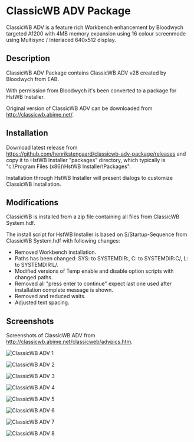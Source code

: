 # ClassicWB ADV Package

ClassicWB ADV is a feature rich Workbench enhancement by Bloodwych targeted A1200 with 4MB memory expansion using 16 colour screenmode using Multisync / Interlaced 640x512 display.

## Description

ClassicWB ADV Package contains ClassicWB ADV v28 created by Bloodwych from EAB.

With permission from Bloodwych it's been converted to a package for HstWB Installer.

Original version of ClassicWB ADV can be downloaded from http://classicwb.abime.net/.

## Installation

Download latest release from https://github.com/henrikstengaard/classicwb-adv-package/releases and copy it to HstWB Installer "packages" directory, which typically is "c:\Program Files (x86)\HstWB Installer\Packages".

Installation through HstWB Installer will present dialogs to customize ClassicWB installation.

## Modifications

ClassicWB is installed from a zip file containing all files from ClassicWB System.hdf.

The install script for HstWB Installer is based on S/Startup-Sequence from ClassicWB System.hdf with following changes:

- Removed Workbench installation.
- Paths has been changed: SYS: to SYSTEMDIR:, C: to SYSTEMDIR:C/, L: to SYSTEMDIR:L/.
- Modified versions of Temp enable and disable option scripts with changed paths.
- Removed all "press enter to continue" expect last one used after installation complete message is shown.
- Removed and reduced waits.
- Adjusted text spacing.

## Screenshots

Screenshots of ClassicWB ADV from http://classicwb.abime.net/classicweb/advpics.htm.

![ClassicWB ADV 1](screenshots/classicwb_adv1.png?raw=true)

![ClassicWB ADV 2](screenshots/classicwb_adv2.png?raw=true)

![ClassicWB ADV 3](screenshots/classicwb_adv3.png?raw=true)

![ClassicWB ADV 4](screenshots/classicwb_adv4.png?raw=true)

![ClassicWB ADV 5](screenshots/classicwb_adv5.png?raw=true)

![ClassicWB ADV 6](screenshots/classicwb_adv6.png?raw=true)

![ClassicWB ADV 7](screenshots/classicwb_adv7.png?raw=true)

![ClassicWB ADV 8](screenshots/classicwb_adv8.png?raw=true)